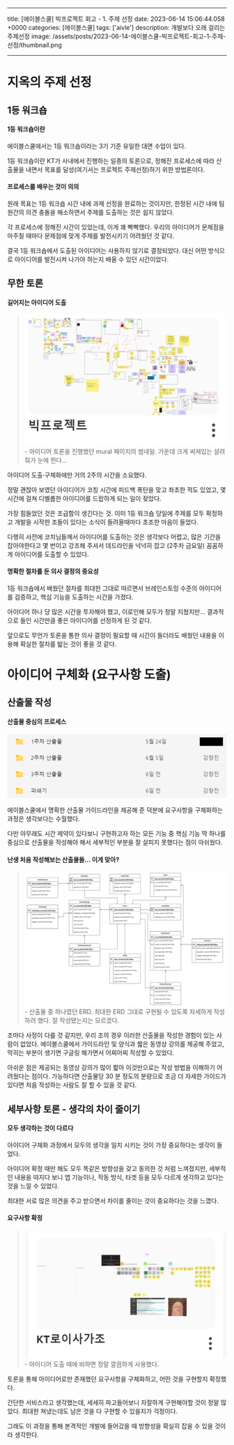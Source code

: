 

---
title: [에이블스쿨] 빅프로젝트 회고 - 1. 주제 선정
date: 2023-06-14 15:06:44.058 +0000
categories: [에이블스쿨]
tags: ['aivle']
description: 개발보다 오래 걸리는 주제선정
image: /assets/posts/2023-06-14-에이블스쿨-빅프로젝트-회고-1-주제-선정/thumbnail.png

---

# 지옥의 주제 선정

## 1등 워크숍

#### 1등 워크숍이란
에이블스쿨에서는 1등 워크숍이라는 3기 기준 유일한 대면 수업이 있다.

1등 워크숍이란 KT가 사내에서 진행하는 일종의 토론으로, 정해진 프로세스에 따라 산출물을 내면서 목표를 달성(여기서는 프로젝트 주제선정)하기 위한 방법론이다.

#### 프로세스를 배우는 것이 의의
원래 목표는 1등 워크숍 시간 내에 과제 선정을 완료하는 것이지만, 한정된 시간 내에 팀원간의 의견 충돌을 해소하면서 주제를 도출하는 것은 쉽지 않았다.

각 프로세스에 정해진 시간이 있었는데, 이게 꽤 빡빡했다. 우리의 아이디어가 문제점을 마주칠 때마다 문제점에 맞게 주제를 발전시키기 어려웠던 것 같다.

결국 1등 워크숍에서 도출된 아이디어는 사용하지 않기로 결정되었다. 대신 어떤 방식으로 아이디어를 발전시켜 나가야 하는지 배울 수 있던 시간이었다.

## 무한 토론

#### 길어지는 아이디어 도출
>![](/assets/posts/2023-06-14-에이블스쿨-빅프로젝트-회고-1-주제-선정/img0.png) - 아이디어 토론을 진행했던 mural 페이지의 썸네일. 가운데 크게 써져있는 살려줘가 눈에 띈다...

아이디어 도출·구체화에만 거의 2주의 시간을 소요했다.

정말 괜찮아 보였던 아이디어가 코칭 시간에 피드백 폭탄을 맞고 좌초한 적도 있었고, 몇 시간에 걸쳐 디벨롭한 아이디어를 드랍하게 되는 일이 잦았다.

가장 힘들었던 것은 조급함이 생긴다는 것.
이미 1등 워크숍 당일에 주제를 모두 확정하고 개발을 시작한 조들이 있다는 소식이 들려올때마다 초조한 마음이 들었다.

다행히 사전에 코치님들께서 아이디어를 도출하는 것은 생각보다 어렵고, 많은 기간을 잡아야한다고 몇 번이고 강조해 주셔서 데드라인을 넉넉히 잡고 (2주차 금요일) 꼼꼼하게 아이디어를 도출할 수 있었다.

#### 명확한 절차를 둔 의사 결정의 중요성

1등 워크숍에서 배웠던 절차를 최대한 그대로 따르면서 브레인스토밍 수준의 아이디어를 검증하고, 핵심 기능을 도출하는 시간을 가졌다.

아이디어 하나 당 많은 시간을 투자해야 했고, 이로인해 모두가 정말 지쳤지만... 결과적으로 들인 시간만큼 좋은 아이디어를 선정하게 된 것 같다.

앞으로도 무언가 토론을 통한 의사 결정이 필요할 때 시간이 들더라도 배웠던 내용을 이용해 확실한 절차를 밟는 것이 좋을 것 같다.

# 아이디어 구체화 (요구사항 도출)

## 산출물 작성

#### 산출물 중심의 프로세스

![](/assets/posts/2023-06-14-에이블스쿨-빅프로젝트-회고-1-주제-선정/img1.png)

에이블스쿨에서 명확한 산출물 가이드라인을 제공해 준 덕분에 요구사항을 구체화하는 과정은 생각보다는 수월했다.

다만 아무래도 시간 제약이 있다보니 구현하고자 하는 모든 기능 중 핵심 기능 딱 하나를 중심으로 산출물을 작성해야 해서 세부적인 부분을 잘 살피지 못했다는 점이 아쉬웠다.

#### 난생 처음 작성해보는 산출물들... 이게 맞아?

>![](/assets/posts/2023-06-14-에이블스쿨-빅프로젝트-회고-1-주제-선정/img2.png) - 산출물 중 하나였던 ERD. 최대한 ERD 그대로 구현될 수 있도록 자세하게 작성하려 했다. 잘 작성됐는지는 모르겠다.

조마다 사정이 다를 것 같지만, 우리 조의 경우 이러한 산출물을 작성한 경험이 있는 사람이 없었다.
에이블스쿨에서 가이드라인 및 양식과 짧은 동영상 강의를 제공해 주었고, 막히는 부분이 생기면 구글링 해가면서 어찌어찌 작성할 수 있었다.

아쉬운 점은 제공되는 동영상 강의가 많이 짧아 이것만으로는 작성 방법을 이해하기 어려웠다는 점이다. 가능하다면 산출물당 30 분 정도의 분량으로 조금 더 자세한 가이드가 있다면 처음 작성하는 사람도 잘 할 수 있을 것 같다.

## 세부사항 토론 - 생각의 차이 줄이기

#### 모두 생각하는 것이 다르다

아이디어 구체화 과정에서 모두의 생각을 일치 시키는 것이 가장 중요하다는 생각이 들었다.

아이디어 확정 때만 해도 모두 똑같은 방향성을 갖고 동의한 것 처럼 느껴졌지만, 세부적인 내용을 따지다 보니 앱 기능이나, 작동 방식, 타겟 등을 모두 다르게 생각하고 있다는 것을 느낄 수 있었다.

최대한 서로 많은 의견을 주고 받으면서 차이를 줄이는 것이 중요하다는 것을 느꼈다.

#### 요구사항 확정

> ![](/assets/posts/2023-06-14-에이블스쿨-빅프로젝트-회고-1-주제-선정/img3.png) - 아이디어 도출 때에 비하면 정말 깔끔하게 사용했다.

토론을 통해 아이디어로만 존재했던 요구사항을 구체화하고, 어떤 것을 구현할지 확정했다.

간단한 서비스라고 생각했는데, 세세히 파고들어보니 자잘하게 구현해야할 것이 정말 많았다. 최대한 쳐냈는데도 남은 것을 다 구현할 수 있을지가 걱정이다.

그래도 이 과정을 통해 본격적인 개발에 들어갔을 때 방향성을 확실히 잡을 수 있을 것이라 생각한다.

        